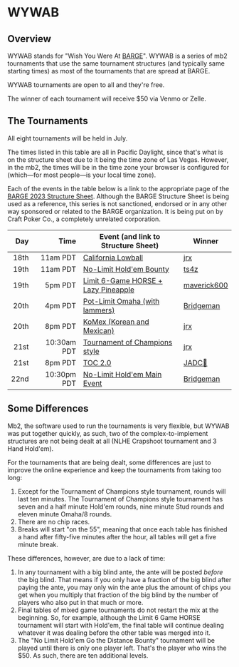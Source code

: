 # WYWAB

## Overview

WYWAB stands for "Wish You Were At
[BARGE](https://www.barge.org/barge-2023-schedule)".  WYWAB is a series of
mb2 tournaments that use the same tournament structures (and typically same
starting times) as most of the tournaments that are spread at BARGE.

WYWAB tournaments are open to all and they're free.

The winner of each tournament will receive $50 via Venmo or Zelle.

## The Tournaments

All eight tournaments will be held in July.

The times listed in this table are all in Pacific Daylight, since that's what
is on the structure sheet due to it being the time zone of Las Vegas.
However, in the mb2, the times will be in the time zone your browser
is configured for (which&mdash;for most people&mdash;is your local time zone).

Each of the events in the table below is a link to the appropriate
page of the [BARGE 2023 Structure
Sheet](https://omaholic.com/2023_BARGE_Structures.pdf). Although
the BARGE Structure Sheet is being used as a reference, this series
is not sanctioned, endorsed or in any other way sponsored or related
to the BARGE organization.  It is being put on by Craft Poker Co., a
completely unrelated corporation.

|Day|Time|Event (and link to Structure Sheet)|Winner|
|--:|--:|--|--|
|18th|11am PDT|[California Lowball](https://omaholic.com/2023_BARGE_Structures.pdf#page=2)|[jrx](https://craftpoker.com/event/4658/player/20)|
|19th|11am PDT|[No-Limit Hold'em Bounty](https://omaholic.com/2023_BARGE_Structures.pdf#page=4)|[ts4z](https://craftpoker.com/event/4659/player/37)|
|19th|5pm PDT|[Limit 6-Game HORSE + Lazy Pineapple](https://omaholic.com/2023_BARGE_Structures.pdf#page=3)|[maverick600](https://craftpoker.com/event/4660/player/49)|
|20th|4pm PDT|[Pot-Limit Omaha (with lammers)](https://omaholic.com/2023_BARGE_Structures.pdf#page=7)|[Bridgeman](https://craftpoker.com/event/4661/player/29)|
|20th|8pm PDT|[KoMex (Korean and Mexican)](https://omaholic.com/2023_BARGE_Structures.pdf#page=8)|[jrx](https://craftpoker.com/event/4662/player/20)|)
|21st|10:30am PDT|[Tournament of Champions style](https://omaholic.com/2023_BARGE_Structures.pdf#page=9)|[jrx](https://craftpoker.com/event/4663/player/20)|
|21st|8pm PDT|[TOC 2.0](https://omaholic.com/2023_BARGE_Structures.pdf#page=11)|[JADC🚴](https://craftpoker.com/event/4664/player/28)|)
|22nd|10:30pm PDT|[No-Limit Hold'em Main Event](https://omaholic.com/2023_BARGE_Structures.pdf#page=12)|[Bridgeman](https://craftpoker.com/event/4665/player/29)|)

## Some Differences

Mb2, the software used to run the tournaments is very flexible, but WYWAB was
put together quickly, as such, two of the complex-to-implement structures are
not being dealt at all (NLHE Crapshoot tournament and 3 Hand Hold'em).

For the tournaments that are being dealt, some differences are just to
improve the online experience and keep the tournaments from taking too
long:

1. Except for the Tournament of Champions style tournament, rounds
will last ten minutes.  The Tournament of Champions style tournament
has seven and a half minute Hold'em rounds, nine minute Stud rounds
and eleven minute Omaha/8 rounds.
2. There are no chip races.
3. Breaks will start "on the 55", meaning that once each table has finished
a hand after fifty-five minutes after the hour, all tables will get a five
minute break.

These differences, however, are due to a lack of time:

1. In any tournament with a big blind ante, the ante will be posted _before_
the big blind.  That means if you only have a fraction of the big blind
after paying the ante, you may only win the ante plus the amount of chips
you get when you multiply that fraction of the big blind by the number of
players who also put in that much or more.
2. Final tables of mixed game tournaments do not restart the mix at the
beginning. So, for example, although the Limit 6 Game HORSE tournament will
start with Hold'em, the final table will continue dealing whatever it was
dealing before the other table was merged into it.
3. The "No Limit Hold'em Go the Distance Bounty" tournament will be played
until there is only one player left. That's the player who wins the $50.  As
such, there are ten additional levels.
